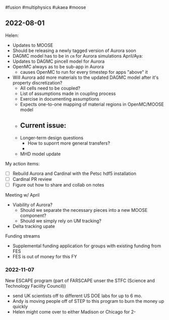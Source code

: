 #fusion #multiphysics #ukaea #moose

## 2022-08-01

Helen:
  - Updates to MOOSE
  - Should be releasing a newly tagged version of Aurora soon
  - DAGMC model has to be in `cm` for Aurora simulations
April/Aya:
  - Updates to DAGMC pincell model for Aurora
  - OpenMC always as to be sub-app in Aurora
	  - causes OpenMC to run for every timestep for apps "above" it
  - Will Aurora add more materials to the updated DAGMC model after it's property discretization?
	  - All cells need to be coupled?
	  - List of assumptions made in coupling process
	  - Exercise in documenting assumptions
	  - Expects one-to-one mapping of material regions in OpenMC/MOOSE model
	  - Current issue:
		  - 
	- Longer-term design questions
		- How to suporrt more general transfers?
		- 
	- MHD model update

My action items:
  - [ ] Rebuild Aurora and Cardinal with the Petsc hdf5 installation
  - [ ] Cardinal PR review
  - [ ] Figure out how to share and collab on notes

Meeting w/ April
  - Viability of Aurora? 
	  - Should we separate the necessary pieces into a new MOOSE component?
	  - Should we simply rely on UM tracking?
  - Delta tracking upate

Funding streams
  - Supplemental funding application for groups with existing funding from FES
  - FES is out of money for this FY

### 2022-11-07

New ESCAPE program (part of FARSCAPE unser the STFC (Science and Technology Faciilty Council))

  - send UK scientists off to different US DOE labs for up to 6 mo.
  - Andy is moving people off of STEP to this program to burn the money up quickly
  - Helen might come over to either Madison or Chicago for 2-
